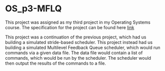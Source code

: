 # OS_p3-MFLQ
 
This project was assigned as my third project in my Operating Systems course.
The specification for the project can be found here [link](https://github.com/pkivolowitz/CSC_4730_FALL_2022/tree/main/projects/p3)

This project was a continuation of the previous project, which had us building a simulated stride-based scheduler. This project instead had us building a simulated Multilevel Feedback Queue scheduler, which would run commands via a given data file. The data file would contain a list of commands, which would be run by the scheduler. The scheduler would then output the results of the commands to a file.